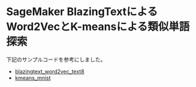 # SageMaker BlazingTextによるWord2VecとK-meansによる類似単語探索
下記のサンプルコードを参考にしました。
- [blazingtext_word2vec_text8](https://github.com/awslabs/amazon-sagemaker-examples/blob/master/introduction_to_amazon_algorithms/blazingtext_word2vec_text8/blazingtext_word2vec_text8.ipynb)
- [kmeans_mnist](https://github.com/awslabs/amazon-sagemaker-examples/blob/master/sagemaker-python-sdk/1P_kmeans_highlevel/kmeans_mnist.ipynb)

